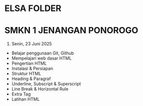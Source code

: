 # ELSA FOLDER
# SMKN 1 JENANGAN PONOROGO

1. Senin, 23 Juni 2025 
- Belajar penggunaan Git, Github
- Mempelajari web dasar HTML
- Pengertian HTML
- Instalasi & Persiapan
- Struktur HTML
- Heading & Paragraf
- Underline, Subscript & Superscript
- Line Break & Horizontal Rule
- Extra Tag
- Latihan HTML